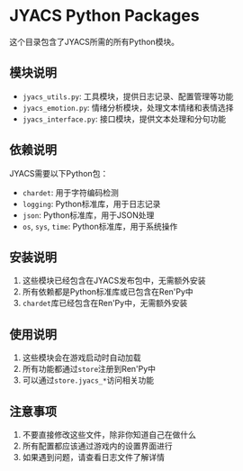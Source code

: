 # JYACS Python Packages

这个目录包含了JYACS所需的所有Python模块。

## 模块说明

- `jyacs_utils.py`: 工具模块，提供日志记录、配置管理等功能
- `jyacs_emotion.py`: 情绪分析模块，处理文本情绪和表情选择
- `jyacs_interface.py`: 接口模块，提供文本处理和分句功能

## 依赖说明

JYACS需要以下Python包：

- `chardet`: 用于字符编码检测
- `logging`: Python标准库，用于日志记录
- `json`: Python标准库，用于JSON处理
- `os`, `sys`, `time`: Python标准库，用于系统操作

## 安装说明

1. 这些模块已经包含在JYACS发布包中，无需额外安装
2. 所有依赖都是Python标准库或已包含在Ren'Py中
3. `chardet`库已经包含在Ren'Py中，无需额外安装

## 使用说明

1. 这些模块会在游戏启动时自动加载
2. 所有功能都通过`store`注册到Ren'Py中
3. 可以通过`store.jyacs_*`访问相关功能

## 注意事项

1. 不要直接修改这些文件，除非你知道自己在做什么
2. 所有配置都应该通过游戏内的设置界面进行
3. 如果遇到问题，请查看日志文件了解详情 